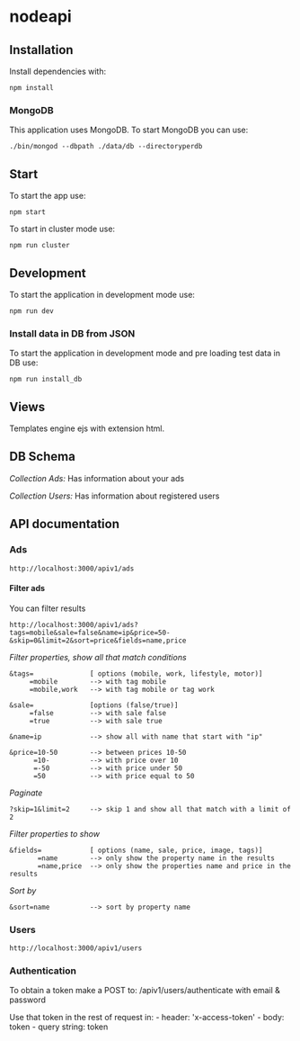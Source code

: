 # nodeapi

## Installation

Install dependencies with:

```shell
npm install
```

### MongoDB

This application uses MongoDB. To start MongoDB you can use:

```shell
./bin/mongod --dbpath ./data/db --directoryperdb
```

## Start

To start the app use:

```shell
npm start
```

To start in cluster mode use:

```shell
npm run cluster
```

## Development

To start the application in development mode use:

```shell
npm run dev
```

### Install data in DB from JSON

To start the application in development mode and pre loading test data in DB use:
```shell
npm run install_db
```

## Views

Templates engine ejs with extension html.

## DB Schema

*Collection Ads:*  Has information about your ads

*Collection Users:*  Has information about registered users

## API documentation

### Ads
    http://localhost:3000/apiv1/ads

#### Filter ads

You can filter results

    http://localhost:3000/apiv1/ads?tags=mobile&sale=false&name=ip&price=50-&skip=0&limit=2&sort=price&fields=name,price

*Filter properties, show all that match conditions*

    &tags=              [ options (mobile, work, lifestyle, motor)]
         =mobile        --> with tag mobile
         =mobile,work   --> with tag mobile or tag work

    &sale=              [options (false/true)]
         =false         --> with sale false
         =true          --> with sale true

    &name=ip            --> show all with name that start with "ip"

    &price=10-50        --> between prices 10-50
          =10-          --> with price over 10
          =-50          --> with price under 50
          =50           --> with price equal to 50

*Paginate*

    ?skip=1&limit=2     --> skip 1 and show all that match with a limit of 2

*Filter properties to show*

    &fields=            [ options (name, sale, price, image, tags)]
           =name        --> only show the property name in the results
           =name,price  --> only show the properties name and price in the results

*Sort by*

    &sort=name          --> sort by property name

### Users
    http://localhost:3000/apiv1/users

### Authentication

To obtain a token make a POST to: /apiv1/users/authenticate with email & password

Use that token in the rest of request in:
    - header: 'x-access-token'
    - body: token
    - query string: token

    